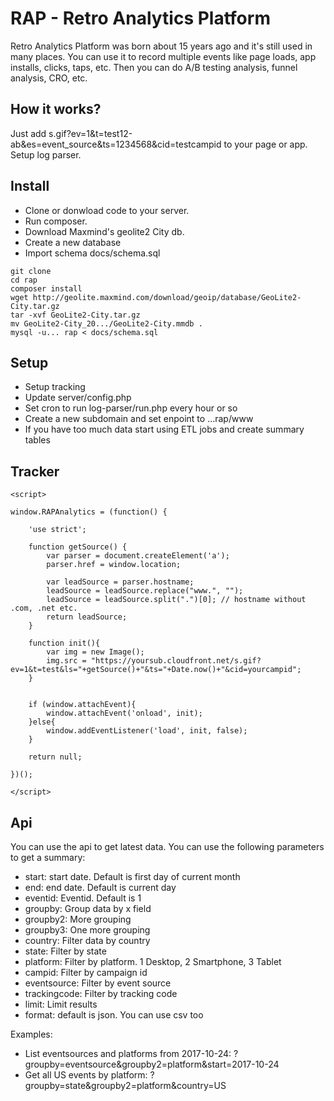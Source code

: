 # RAP - Retro Analytics Platform

Retro Analytics Platform was born about 15 years ago and it's still used in many places.
You can use it to record multiple events like page loads, app installs, clicks, taps, etc.
Then you can do A/B testing analysis, funnel analysis, CRO, etc. 

## How it works?

Just add s.gif?ev=1&t=test12-ab&es=event_source&ts=1234568&cid=testcampid to your page or app. Setup log parser. 

## Install

- Clone or donwload code to your server. 
- Run composer. 
- Download Maxmind's geolite2 City db.
- Create a new database
- Import schema docs/schema.sql

~~~~~
git clone 
cd rap
composer install
wget http://geolite.maxmind.com/download/geoip/database/GeoLite2-City.tar.gz
tar -xvf GeoLite2-City.tar.gz
mv GeoLite2-City_20.../GeoLite2-City.mmdb .
mysql -u... rap < docs/schema.sql

~~~~~

## Setup

- Setup tracking
- Update server/config.php
- Set cron to run log-parser/run.php every hour or so 
- Create a new subdomain and set enpoint to ...rap/www
- If you have too much data start using ETL jobs and create summary tables


## Tracker

~~~~~
<script>

window.RAPAnalytics = (function() {

	'use strict';
	
	function getSource() {
	    var parser = document.createElement('a');
	    parser.href = window.location;

	    var leadSource = parser.hostname;
	    leadSource = leadSource.replace("www.", "");
	    leadSource = leadSource.split(".")[0]; // hostname without .com, .net etc.
	    return leadSource;
  	}

    function init(){
    	var img = new Image();
        img.src = "https://yoursub.cloudfront.net/s.gif?ev=1&t=test&ls="+getSource()+"&ts="+Date.now()+"&cid=yourcampid";
    }


	if (window.attachEvent){
		window.attachEvent('onload', init);
	}else{
		window.addEventListener('load', init, false);
	}
	
	return null;

})();

</script>
~~~~~

## Api

You can use the api to get latest data. You can use the following parameters to get a summary:
- start: start date. Default is first day of current month 
- end: end date. Default is current day
- eventid: Eventid. Default is 1  
- groupby: Group data by x field
- groupby2: More grouping
- groupby3: One more grouping
- country: Filter data by country
- state: Filter by state
- platform: Filter by platform. 1 Desktop, 2 Smartphone, 3 Tablet
- campid: Filter by campaign id
- eventsource: Filter by event source
- trackingcode: Filter by tracking code
- limit: Limit results 
- format: default is json. You can use csv too

Examples: 
- List eventsources and platforms from 2017-10-24: ?groupby=eventsource&groupby2=platform&start=2017-10-24 
- Get all US events by platform: ?groupby=state&groupby2=platform&country=US
